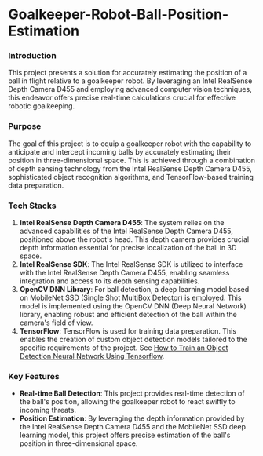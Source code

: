 # Goalkeeper-Robot-Ball-Position-Estimation

### Introduction
This project presents a solution for accurately estimating the position of a ball in flight relative to a goalkeeper robot. By leveraging an Intel RealSense Depth Camera D455 and employing advanced computer vision techniques, this endeavor offers precise real-time calculations crucial for effective robotic goalkeeping.

### Purpose
The goal of this project is to equip a goalkeeper robot with the capability to anticipate and intercept incoming balls by accurately estimating their position in three-dimensional space. This is achieved through a combination of depth sensing technology from the Intel RealSense Depth Camera D455, sophisticated object recognition algorithms, and TensorFlow-based training data preparation.

### Tech Stacks
1. **Intel RealSense Depth Camera D455**: The system relies on the advanced capabilities of the Intel RealSense Depth Camera D455, positioned above the robot's head. This depth camera provides crucial depth information essential for precise localization of the ball in 3D space.
2. **Intel RealSense SDK**: The Intel RealSense SDK is utilized to interface with the Intel RealSense Depth Camera D455, enabling seamless integration and access to its depth sensing capabilities.
3. **OpenCV DNN Library**: For ball detection, a deep learning model based on MobileNet SSD (Single Shot MultiBox Detector) is employed. This model is implemented using the OpenCV DNN (Deep Neural Network) library, enabling robust and efficient detection of the ball within the camera's field of view.
4. **TensorFlow**: TensorFlow is used for training data preparation. This enables the creation of custom object detection models tailored to the specific requirements of the project. See [How to Train an Object Detection Neural Network Using Tensorflow](https://github.com/EdjeElectronics/TensorFlow-Object-Detection-API-Tutorial-Train-Multiple-Objects-Windows-10).

### Key Features
- **Real-time Ball Detection**: This project provides real-time detection of the ball's position, allowing the goalkeeper robot to react swiftly to incoming threats.
- **Position Estimation**: By leveraging the depth information provided by the Intel RealSense Depth Camera D455 and the MobileNet SSD deep learning model, this project offers precise estimation of the ball's position in three-dimensional space.

